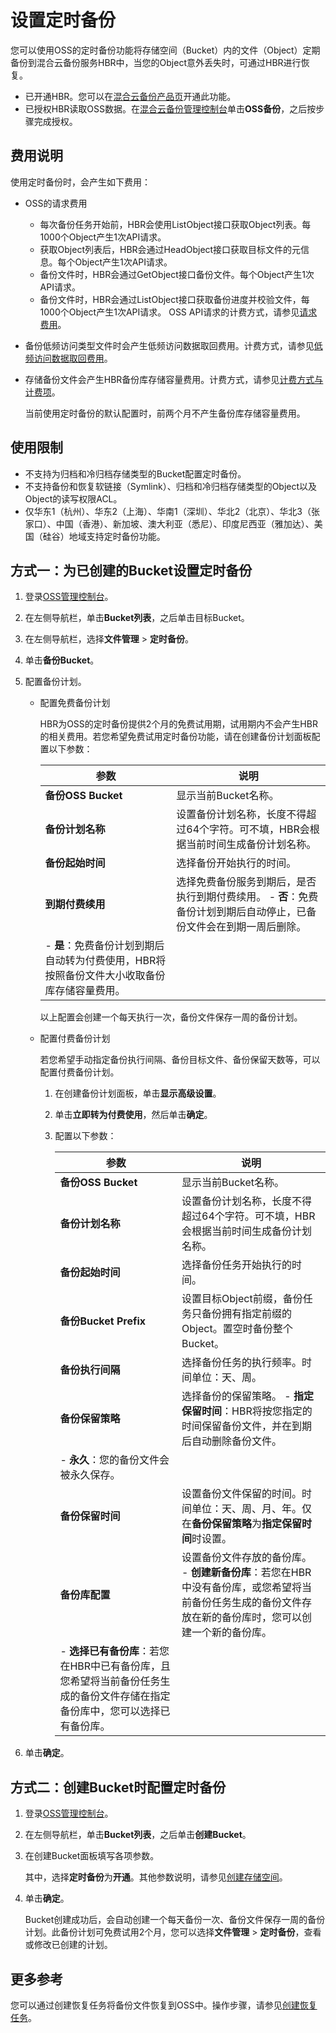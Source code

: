 # 设置定时备份

您可以使用OSS的定时备份功能将存储空间（Bucket）内的文件（Object）定期备份到混合云备份服务HBR中，当您的Object意外丢失时，可通过HBR进行恢复。

-   已开通HBR。您可以在[混合云备份产品页](https://www.alibabacloud.com/zh/products/hybrid-backup-recovery)开通此功能。
-   已授权HBR读取OSS数据。在[混合云备份管理控制台](https://hbr.console.aliyun.com)单击**OSS备份**，之后按步骤完成授权。

## 费用说明

使用定时备份时，会产生如下费用：

-   OSS的请求费用

    -   每次备份任务开始前，HBR会使用ListObject接口获取Object列表。每1000个Object产生1次API请求。
    -   获取Object列表后，HBR会通过HeadObject接口获取目标文件的元信息。每个Object产生1次API请求。
    -   备份文件时，HBR会通过GetObject接口备份文件。每个Object产生1次API请求。
    -   备份文件时，HBR会通过ListObject接口获取备份进度并校验文件，每1000个Object产生1次API请求。
    OSS API请求的计费方式，请参见[请求费用](/intl.zh-CN/计量计费/计量项和计费项/请求费用.md)。

-   备份低频访问类型文件时会产生低频访问数据取回费用。计费方式，请参见[低频访问数据取回费用](/intl.zh-CN/计量计费/计量项和计费项/数据处理费用.md)。
-   存储备份文件会产生HBR备份库存储容量费用。计费方式，请参见[计费方式与计费项](/intl.zh-CN/计量计费/计费方式与计费项.md)。

    当前使用定时备份的默认配置时，前两个月不产生备份库存储容量费用。


## 使用限制

-   不支持为归档和冷归档存储类型的Bucket配置定时备份。
-   不支持备份和恢复软链接（Symlink）、归档和冷归档存储类型的Object以及Object的读写权限ACL。
-   仅华东1（杭州）、华东2（上海）、华南1（深圳）、华北2（北京）、华北3（张家口）、中国（香港）、新加坡、澳大利亚（悉尼）、印度尼西亚（雅加达）、美国（硅谷）地域支持定时备份功能。

## 方式一：为已创建的Bucket设置定时备份

1.  登录[OSS管理控制台](https://oss.console.aliyun.com/)。

2.  在左侧导航栏，单击**Bucket列表**，之后单击目标Bucket。

3.  在左侧导航栏，选择**文件管理** \> **定时备份**。

4.  单击**备份Bucket**。

5.  配置备份计划。

    -   配置免费备份计划

        HBR为OSS的定时备份提供2个月的免费试用期，试用期内不会产生HBR的相关费用。若您希望免费试用定时备份功能，请在创建备份计划面板配置以下参数：

        |参数|说明|
        |--|--|
        |**备份OSS Bucket**|显示当前Bucket名称。|
        |**备份计划名称**|设置备份计划名称，长度不得超过64个字符。可不填，HBR会根据当前时间生成备份计划名称。 |
        |**备份起始时间**|选择备份开始执行的时间。|
        |**到期付费续用**|选择免费备份服务到期后，是否执行到期付费续用。        -   **否**：免费备份计划到期后自动停止，已备份文件会在到期一周后删除。
        -   **是**：免费备份计划到期后自动转为付费使用，HBR将按照备份文件大小收取备份库存储容量费用。 |

        以上配置会创建一个每天执行一次，备份文件保存一周的备份计划。

    -   配置付费备份计划

        若您希望手动指定备份执行间隔、备份目标文件、备份保留天数等，可以配置付费备份计划。

        1.  在创建备份计划面板，单击**显示高级设置**。
        2.  单击**立即转为付费使用**，然后单击**确定**。
        3.  配置以下参数：

            |参数|说明|
            |--|--|
            |**备份OSS Bucket**|显示当前Bucket名称。|
            |**备份计划名称**|设置备份计划名称，长度不得超过64个字符。可不填，HBR会根据当前时间生成备份计划名称。 |
            |**备份起始时间**|选择备份任务开始执行的时间。|
            |**备份Bucket Prefix**|设置目标Object前缀，备份任务只备份拥有指定前缀的Object。置空时备份整个Bucket。|
            |**备份执行间隔**|选择备份任务的执行频率。时间单位：天、周。|
            |**备份保留策略**|选择备份的保留策略。            -   **指定保留时间**：HBR将按您指定的时间保留备份文件，并在到期后自动删除备份文件。
            -   **永久**：您的备份文件会被永久保存。 |
            |**备份保留时间**|设置备份文件保留的时间。时间单位：天、周、月、年。仅在**备份保留策略**为**指定保留时间**时设置。 |
            |**备份库配置**|设置备份文件存放的备份库。            -   **创建新备份库**：若您在HBR中没有备份库，或您希望将当前备份任务生成的备份文件存放在新的备份库时，您可以创建一个新的备份库。
            -   **选择已有备份库**：若您在HBR中已有备份库，且您希望将当前备份任务生成的备份文件存储在指定备份库中，您可以选择已有备份库。 |

6.  单击**确定**。


## 方式二：创建Bucket时配置定时备份

1.  登录[OSS管理控制台](https://oss.console.aliyun.com/)。

2.  在左侧导航栏，单击**Bucket列表**，之后单击**创建Bucket**。

3.  在创建Bucket面板填写各项参数。

    其中，选择**定时备份**为**开通**。其他参数说明，请参见[创建存储空间](/intl.zh-CN/控制台用户指南/存储空间管理/创建存储空间.md)。

4.  单击**确定**。

    Bucket创建成功后，会自动创建一个每天备份一次、备份文件保存一周的备份计划。此备份计划可免费试用2个月，您可以选择**文件管理** \> **定时备份**，查看或修改已创建的计划。


## 更多参考

您可以通过创建恢复任务将备份文件恢复到OSS中。操作步骤，请参见[创建恢复任务](/intl.zh-CN/OSS备份教程/OSS备份.md)。

